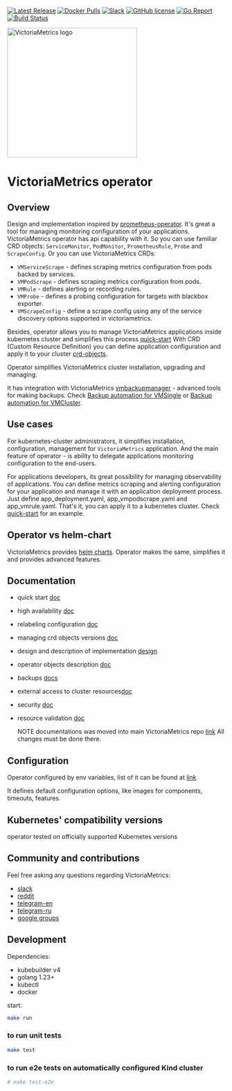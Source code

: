 [![Latest Release](https://img.shields.io/github/release/VictoriaMetrics/operator.svg?style=flat-square)](https://github.com/VictoriaMetrics/operator/releases/latest)
[![Docker Pulls](https://img.shields.io/docker/pulls/victoriametrics/operator.svg?maxAge=604800)](https://hub.docker.com/r/victoriametrics/operator)
[![Slack](https://img.shields.io/badge/join%20slack-%23victoriametrics-brightgreen.svg)](http://slack.victoriametrics.com/)
[![GitHub license](https://img.shields.io/github/license/VictoriaMetrics/operator.svg)](https://github.com/VictoriaMetrics/operator/blob/master/LICENSE)
[![Go Report](https://goreportcard.com/badge/github.com/VictoriaMetrics/operator)](https://goreportcard.com/report/github.com/VictoriaMetrics/operator)
[![Build Status](https://github.com/VictoriaMetrics/VictoriaMetrics/workflows/main/badge.svg)](https://github.com/VictoriaMetrics/operator/actions)

<picture>
  <source srcset="docs/logo_white.webp" media="(prefers-color-scheme: dark)">
  <source srcset="docs/logo.webp" media="(prefers-color-scheme: light)">
  <img src="docs/logo.webp" width="300" alt="VictoriaMetrics logo">
</picture>

# VictoriaMetrics operator

## Overview

 Design and implementation inspired by [prometheus-operator](https://github.com/prometheus-operator/prometheus-operator). It's great a tool for managing monitoring configuration of your applications. VictoriaMetrics operator has api capability with it.
So you can use familiar CRD objects: `ServiceMonitor`, `PodMonitor`, `PrometheusRule`, `Probe` and `ScrapeConfig`. Or you can use VictoriaMetrics CRDs:

- `VMServiceScrape` - defines scraping metrics configuration from pods backed by services.
- `VMPodScrape` - defines scraping metrics configuration from pods.
- `VMRule` - defines alerting or recording rules.
- `VMProbe` - defines a probing configuration for targets with blackbox exporter.
- `VMScrapeConfig` - define a scrape config using any of the service discovery options supported in victoriametrics.

Besides, operator allows you to manage VictoriaMetrics applications inside kubernetes cluster and simplifies this process [quick-start](./docs/quick-start.md)
With CRD (Custom Resource Definition) you can define application configuration and apply it to your cluster [crd-objects](./docs/api.md).

 Operator simplifies VictoriaMetrics cluster installation, upgrading and managing.

 It has integration with VictoriaMetrics [vmbackupmanager](https://docs.victoriametrics.com/vmbackupmanager.html) - advanced tools for making backups. Check [Backup automation for VMSingle](./docs/resources/vmsingle.md#backup-automation) or [Backup automation for VMCluster](./docs/resources/vmcluster.md#backup-automation).

## Use cases

 For kubernetes-cluster administrators, it simplifies installation, configuration, management for `VictoriaMetrics` application. And the main feature of operator -  is ability to delegate applications monitoring configuration to the end-users.

 For applications developers, its great possibility for managing observability of applications. You can define metrics scraping and alerting configuration for your application and manage it with an application deployment process. Just define app_deployment.yaml, app_vmpodscrape.yaml and app_vmrule.yaml. That's it, you can apply it to a kubernetes cluster. Check [quick-start](./docs/quick-start.md) for an example.

## Operator vs helm-chart

VictoriaMetrics provides [helm charts](https://github.com/VictoriaMetrics/helm-charts). Operator makes the same, simplifies it and provides advanced features.

## Documentation

- quick start [doc](https://docs.victoriametrics.com/operator/quick-start/?highlight=quickstart)
- high availability [doc](https://docs.victoriametrics.com/operator/resources/vmalert/?highlight=highavailability#high-availability)
- relabeling configuration [doc](https://docs.victoriametrics.com/operator/relabeling.html)
- managing crd objects versions [doc](https://docs.victoriametrics.com/operator/managing-versions.html)
- design and description of implementation [design](https://docs.victoriametrics.com/operator/design.html)
- operator objects description [doc](https://docs.victoriametrics.com/operator/api.html)
- backups [docs](https://docs.victoriametrics.com/operator/backups.html)
- external access to cluster resources[doc](https://docs.victoriametrics.com/operator/auth.html)
- security [doc](https://docs.victoriametrics.com/operator/security.html)
- resource validation [doc](https://docs.victoriametrics.com/operator/resources-validation.html)

  NOTE documentations was moved into main VictoriaMetrics repo [link](https://github.com/VictoriaMetrics/VictoriaMetrics/tree/master/docs/operator)
  All changes must be done there.

## Configuration

 Operator configured by env variables, list of it can be found at [link](https://docs.victoriametrics.com/operator/vars.html)

 It defines default configuration options, like images for components, timeouts, features.

## Kubernetes' compatibility versions

operator tested on officially supported Kubernetes versions

## Community and contributions

Feel free asking any questions regarding VictoriaMetrics:

- [slack](http://slack.victoriametrics.com/)
- [reddit](https://www.reddit.com/r/VictoriaMetrics/)
- [telegram-en](https://t.me/VictoriaMetrics_en)
- [telegram-ru](https://t.me/VictoriaMetrics_ru1)
- [google groups](https://groups.google.com/forum/#!forum/victorametrics-users)

## Development

Dependencies:

- kubebuilder v4
- golang 1.23+
- kubectl
- docker

start:

```bash
make run
```

### to run unit tests

```bash
make test
```

### to run e2e tests on automatically configured Kind cluster

```bash
# make test-e2e
```
